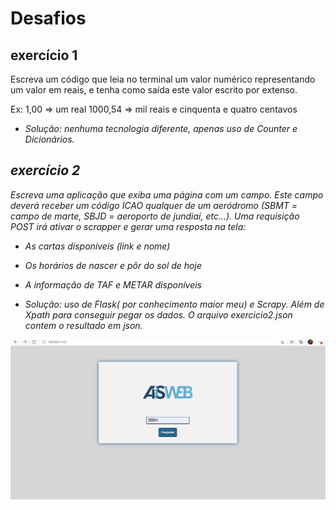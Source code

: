 # Desafios
## exercício 1

Escreva um código que leia no terminal um valor numérico representando um valor em reais, e tenha como saída este valor escrito por extenso.

Ex: 1,00 => um real
1000,54 => mil reais e cinquenta e quatro centavos

-  <i> Solução: nenhuma tecnologia diferente, apenas uso de Counter e Dicionários. </h1>

## exercício 2
Escreva uma aplicação que exiba uma página com um campo. Este campo deverá receber um código ICAO qualquer de um aeródromo (SBMT = campo de marte, SBJD = aeroporto de jundiaí, etc...). Uma requisição POST irá ativar o scrapper e gerar uma resposta na tela:
- As cartas disponíveis (link e nome)
- Os horários de nascer e pôr do sol de hoje
- A informação de TAF e METAR disponíveis

- <i>  Solução: uso de Flask( por conhecimento maior meu) e Scrapy. Além de Xpath para conseguir pegar os dados. O arquivo exercicio2.json contem o resultado em json.</h1>

![alt text](https://github.com/nathanafacion/2exercicios-desafio/blob/main/exercicio2.png)

